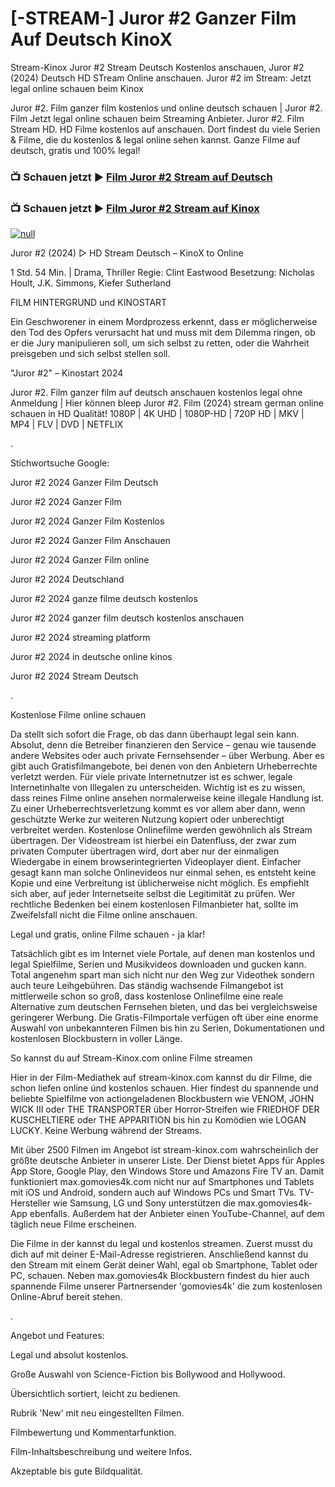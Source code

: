 # [-STREAM-] Juror #2 Ganzer Film Auf Deutsch KinoX

Stream-Kinox Juror #2 Stream Deutsch Kostenlos anschauen, Juror #2 (2024) Deutsch HD STream Online anschauen. Juror #2 im Stream: Jetzt legal online schauen beim Kinox

Juror #2. Film ganzer film kostenlos und online deutsch schauen | Juror #2. Film Jetzt legal online schauen beim Streaming Anbieter. Juror #2. Film Stream HD.
HD Filme kostenlos auf anschauen. Dort findest du viele Serien & Filme, die du kostenlos & legal online sehen kannst. Ganze Filme auf deutsch, gratis und 100% legal!


### 📺 Schauen jetzt ▶ [Film Juror #2 Stream auf Deutsch](https://t.co/KkuyGxOXbf)

### 📺 Schauen jetzt ▶ [Film Juror #2 Stream auf Kinox](https://t.co/KkuyGxOXbf)

[![null](https://static.wixstatic.com/media/855a25_043b5abeb4ae4d35ac003198e7fe56ed~mv2.gif)](https://t.co/KkuyGxOXbf)

Juror #2 (2024) ▷ HD Stream Deutsch – KinoX to Online

1 Std. 54 Min. | Drama, Thriller
Regie: Clint Eastwood
Besetzung: Nicholas Hoult, J.K. Simmons, Kiefer Sutherland

FILM HINTERGRUND und KINOSTART

Ein Geschworener in einem Mordprozess erkennt, dass er möglicherweise den Tod des Opfers verursacht hat und muss mit dem Dilemma ringen, ob er die Jury manipulieren soll, um sich selbst zu retten, oder die Wahrheit preisgeben und sich selbst stellen soll.

"Juror #2" – Kinostart 2024

Juror #2. Film ganzer film auf deutsch anschauen kostenlos legal ohne Anmeldung | Hier können bleep Juror #2. Film (2024) stream german online schauen in HD Qualität! 1080P | 4K UHD | 1080P-HD | 720P HD | MKV | MP4 | FLV | DVD | NETFLIX

.

Stichwortsuche Google:

Juror #2 2024 Ganzer Film Deutsch

Juror #2 2024 Ganzer Film

Juror #2 2024 Ganzer Film Kostenlos 

Juror #2 2024 Ganzer Film Anschauen

Juror #2 2024 Ganzer Film online

Juror #2 2024 Deutschland

Juror #2 2024 ganze filme deutsch kostenlos

Juror #2 2024 ganzer film deutsch kostenlos anschauen

Juror #2 2024 streaming platform

Juror #2 2024 in deutsche online kinos 

Juror #2 2024 Stream Deutsch

.

Kostenlose Filme online schauen

Da stellt sich sofort die Frage, ob das dann überhaupt legal sein kann. Absolut, denn die Betreiber finanzieren den Service – genau wie tausende andere Websites oder auch private Fernsehsender – über Werbung. Aber es gibt auch Gratisfilmangebote, bei denen von den Anbietern Urheberrechte verletzt werden. Für viele private Internetnutzer ist es schwer, legale Internetinhalte von Illegalen zu unterscheiden. Wichtig ist es zu wissen, dass reines Filme online ansehen normalerweise keine illegale Handlung ist. Zu einer Urheberrechtsverletzung kommt es vor allem aber dann, wenn geschützte Werke zur weiteren Nutzung kopiert oder unberechtigt verbreitet werden. Kostenlose Onlinefilme werden gewöhnlich als Stream übertragen. Der Videostream ist hierbei ein Datenfluss, der zwar zum privaten Computer übertragen wird, dort aber nur der einmaligen Wiedergabe in einem browserintegrierten Videoplayer dient. Einfacher gesagt kann man solche Onlinevideos nur einmal sehen, es entsteht keine Kopie und eine Verbreitung ist üblicherweise nicht möglich. Es empfiehlt sich aber, auf jeder Internetseite selbst die Legitimität zu prüfen. Wer rechtliche Bedenken bei einem kostenlosen Filmanbieter hat, sollte im Zweifelsfall nicht die Filme online anschauen.

Legal und gratis, online Filme schauen - ja klar!

Tatsächlich gibt es im Internet viele Portale, auf denen man kostenlos und legal Spielfilme, Serien und Musikvideos downloaden und gucken kann. Total angenehm spart man sich nicht nur den Weg zur Videothek sondern auch teure Leihgebühren. Das ständig wachsende Filmangebot ist mittlerweile schon so groß, dass kostenlose Onlinefilme eine reale Alternative zum deutschen Fernsehen bieten, und das bei vergleichsweise geringerer Werbung. Die Gratis-Filmportale verfügen oft über eine enorme Auswahl von unbekannteren Filmen bis hin zu Serien, Dokumentationen und kostenlosen Blockbustern in voller Länge.

So kannst du auf Stream-Kinox.com online Filme streamen

Hier in der Film-Mediathek auf stream-kinox.com kannst du dir Filme, die schon liefen online únd kostenlos schauen. Hier findest du spannende und beliebte Spielfilme von actiongeladenen Blockbustern wie VENOM, JOHN WICK III oder THE TRANSPORTER über Horror-Streifen wie FRIEDHOF DER KUSCHELTIERE oder THE APPARITION bis hin zu Komödien wie LOGAN LUCKY. Keine Werbung während der Streams.

Mit über 2500 Filmen im Angebot ist stream-kinox.com wahrscheinlich der größte deutsche Anbieter in unserer Liste. Der Dienst bietet Apps für Apples App Store, Google Play, den Windows Store und Amazons Fire TV an. Damit funktioniert max.gomovies4k.com nicht nur auf Smartphones und Tablets mit iOS und Android, sondern auch auf Windows PCs und Smart TVs. TV-Hersteller wie Samsung, LG und Sony unterstützen die max.gomovies4k-App ebenfalls. Außerdem hat der Anbieter einen YouTube-Channel, auf dem täglich neue Filme erscheinen.

Die Filme in der kannst du legal und kostenlos streamen. Zuerst musst du dich auf mit deiner E-Mail-Adresse registrieren. Anschließend kannst du den Stream mit einem Gerät deiner Wahl, egal ob Smartphone, Tablet oder PC, schauen. Neben max.gomovies4k Blockbustern findest du hier auch spannende Filme unserer Partnersender 'gomovies4k' die zum kostenlosen Online-Abruf bereit stehen.

.

Angebot und Features:

Legal und absolut kostenlos.

Große Auswahl von Science-Fiction bis Bollywood and Hollywood.

Übersichtlich sortiert, leicht zu bedienen.

Rubrik 'New' mit neu eingestellten Filmen.

Filmbewertung und Kommentarfunktion.

Film-Inhaltsbeschreibung und weitere Infos.

Akzeptable bis gute Bildqualität.
